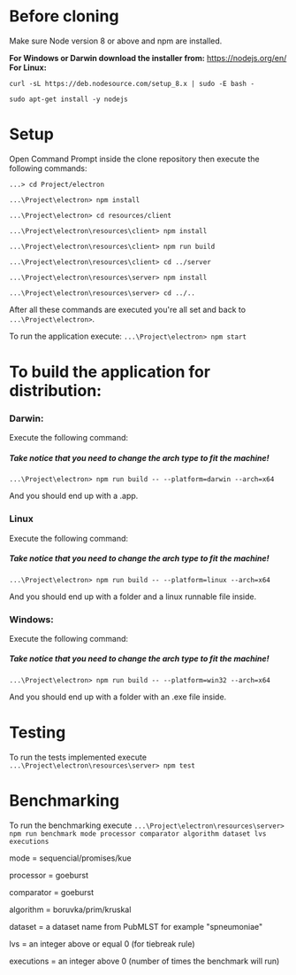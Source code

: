 # Before cloning

Make sure Node version 8 or above and npm are installed.

**For Windows or Darwin download the installer from:** https://nodejs.org/en/
**For Linux:**

`curl -sL https://deb.nodesource.com/setup_8.x | sudo -E bash - `

`sudo apt-get install -y nodejs `

# Setup

Open Command Prompt inside the clone repository then execute the following commands:

`...> cd Project/electron`

`...\Project\electron> npm install`

`...\Project\electron> cd resources/client`

`...\Project\electron\resources\client> npm install`

`...\Project\electron\resources\client> npm run build`

`...\Project\electron\resources\client> cd ../server`

`...\Project\electron\resources\server> npm install`

`...\Project\electron\resources\server> cd ../..`

After all these commands are executed you're all set and back to `...\Project\electron>`.

To run the application execute:
`...\Project\electron> npm start`

# To build the application for distribution:

### Darwin:

Execute the following command:

##### Take notice that you need to change the arch type to fit the machine! #####

`...\Project\electron> npm run build -- --platform=darwin --arch=x64`

And you should end up with a .app.


### Linux

Execute the following command:

##### Take notice that you need to change the arch type to fit the machine! #####

`...\Project\electron> npm run build -- --platform=linux --arch=x64`

And you should end up with a folder and a linux runnable file inside.


### Windows:

Execute the following command:

##### Take notice that you need to change the arch type to fit the machine! #####

`...\Project\electron> npm run build -- --platform=win32 --arch=x64`

And you should end up with a folder with an .exe file inside.

# Testing

To run the tests implemented execute `...\Project\electron\resources\server> npm test`

# Benchmarking

To run the benchmarking execute `...\Project\electron\resources\server> npm run benchmark mode processor comparator algorithm dataset lvs executions`

mode = sequencial/promises/kue

processor = goeburst

comparator = goeburst

algorithm = boruvka/prim/kruskal

dataset = a dataset name from PubMLST for example "spneumoniae"

lvs = an integer  above or equal 0 (for tiebreak rule)

executions = an integer above 0 (number of times the benchmark will run)
